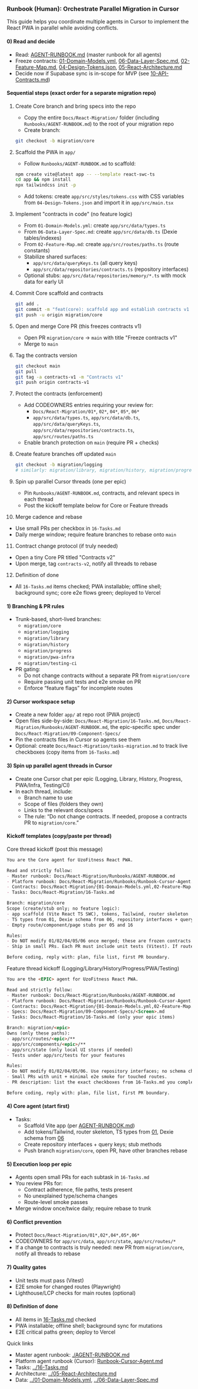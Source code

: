 ### Runbook (Human): Orchestrate Parallel Migration in Cursor

This guide helps you coordinate multiple agents in Cursor to implement the React PWA in parallel while avoiding conflicts.

#### 0) Read and decide
- Read: [AGENT-RUNBOOK.md](./AGENT-RUNBOOK.md) (master runbook for all agents)
- Freeze contracts: [01-Domain-Models.yml](../01-Domain-Models.yml), [06-Data-Layer-Spec.md](../06-Data-Layer-Spec.md), [02-Feature-Map.md](../02-Feature-Map.md), [04-Design-Tokens.json](../04-Design-Tokens.json), [05-React-Architecture.md](../05-React-Architecture.md)
- Decide now if Supabase sync is in-scope for MVP (see [10-API-Contracts.md](../10-API-Contracts.md))

#### Sequential steps (exact order for a separate migration repo)
1. Create Core branch and bring specs into the repo
   - Copy the entire `Docs/React-Migration/` folder (including `Runbooks/AGENT-RUNBOOK.md`) to the root of your migration repo
   - Create branch:
   ```bash
   git checkout -b migration/core
   ```

2. Scaffold the PWA in `app/`
   - Follow `Runbooks/AGENT-RUNBOOK.md` to scaffold:
   ```bash
   npm create vite@latest app -- --template react-swc-ts
   cd app && npm install
   npx tailwindcss init -p
   ```
   - Add tokens: create `app/src/styles/tokens.css` with CSS variables from `04-Design-Tokens.json` and import it in `app/src/main.tsx`

3. Implement "contracts in code" (no feature logic)
   - From `01-Domain-Models.yml`: create `app/src/data/types.ts`
   - From `06-Data-Layer-Spec.md`: create `app/src/data/db.ts` (Dexie tables/indexes)
   - From `02-Feature-Map.md`: create `app/src/routes/paths.ts` (route constants)
   - Stabilize shared surfaces:
     - `app/src/data/queryKeys.ts` (all query keys)
     - `app/src/data/repositories/contracts.ts` (repository interfaces)
   - Optional stubs: `app/src/data/repositories/memory/*.ts` with mock data for early UI

4. Commit Core scaffold and contracts
   ```bash
   git add .
   git commit -m "feat(core): scaffold app and establish contracts v1 (types, db, queryKeys, repo interfaces, route paths)"
   git push -u origin migration/core
   ```

5. Open and merge Core PR (this freezes contracts v1)
   - Open PR `migration/core` → `main` with title "Freeze contracts v1"
   - Merge to `main`

6. Tag the contracts version
   ```bash
   git checkout main
   git pull
   git tag -a contracts-v1 -m "Contracts v1"
   git push origin contracts-v1
   ```

7. Protect the contracts (enforcement)
   - Add CODEOWNERS entries requiring your review for:
     - `Docs/React-Migration/01*`, `02*`, `04*`, `05*`, `06*`
     - `app/src/data/types.ts`, `app/src/data/db.ts`, `app/src/data/queryKeys.ts`, `app/src/data/repositories/contracts.ts`, `app/src/routes/paths.ts`
   - Enable branch protection on `main` (require PR + checks)

8. Create feature branches off updated `main`
   ```bash
   git checkout -b migration/logging
   # similarly: migration/library, migration/history, migration/progress, migration/pwa-infra, migration/testing-ci
   ```

9. Spin up parallel Cursor threads (one per epic)
   - Pin `Runbooks/AGENT-RUNBOOK.md`, contracts, and relevant specs in each thread
   - Post the kickoff template below for Core or Feature threads

10. Merge cadence and rebase
   - Use small PRs per checkbox in `16-Tasks.md`
   - Daily merge window; require feature branches to rebase onto `main`

11. Contract change protocol (if truly needed)
   - Open a tiny Core PR titled "Contracts v2"
   - Upon merge, tag `contracts-v2`, notify all threads to rebase

12. Definition of done
   - All `16-Tasks.md` items checked; PWA installable; offline shell; background sync; core e2e flows green; deployed to Vercel

#### 1) Branching & PR rules
- Trunk-based, short-lived branches:
  - `migration/core`
  - `migration/logging`
  - `migration/library`
  - `migration/history`
  - `migration/progress`
  - `migration/pwa-infra`
  - `migration/testing-ci`
- PR gating:
  - Do not change contracts without a separate PR from `migration/core`
  - Require passing unit tests and e2e smoke on PR
  - Enforce “feature flags” for incomplete routes

#### 2) Cursor workspace setup
- Create a new folder `app/` at repo root (PWA project)
- Open files side-by-side: `Docs/React-Migration/16-Tasks.md`, `Docs/React-Migration/Runbooks/AGENT-RUNBOOK.md`, the epic-specific spec under `Docs/React-Migration/09-Component-Specs/`
- Pin the contracts files in Cursor so agents see them
- Optional: create `Docs/React-Migration/tasks-migration.md` to track live checkboxes (copy items from `16-Tasks.md`)

#### 3) Spin up parallel agent threads in Cursor
- Create one Cursor chat per epic (Logging, Library, History, Progress, PWA/Infra, Testing/CI)
- In each thread, include:
  - Branch name to use
  - Scope of files (folders they own)
  - Links to the relevant docs/specs
  - The rule: “Do not change contracts. If needed, propose a contracts PR to `migration/core`.”

#### Kickoff templates (copy/paste per thread)

Core thread kickoff (post this message)
```markdown
You are the Core agent for UzoFitness React PWA.

Read and strictly follow:
- Master runbook: Docs/React-Migration/Runbooks/AGENT-RUNBOOK.md
- Platform runbook: Docs/React-Migration/Runbooks/Runbook-Cursor-Agent.md
- Contracts: Docs/React-Migration/{01-Domain-Models.yml,02-Feature-Map.md,04-Design-Tokens.json,05-React-Architecture.md,06-Data-Layer-Spec.md}
- Tasks: Docs/React-Migration/16-Tasks.md

Branch: migration/core
Scope (create/stub only; no feature logic):
- app scaffold (Vite React TS SWC), tokens, Tailwind, router skeleton
- TS types from 01, Dexie schema from 06, repository interfaces + query keys
- Empty route/component/page stubs per 05 and 16

Rules:
- Do NOT modify 01/02/04/05/06 once merged; these are frozen contracts.
- Ship in small PRs. Each PR must include unit tests (Vitest). If routes render, include a tiny Playwright smoke.

Before coding, reply with: plan, file list, first PR boundary.
```

Feature thread kickoff (Logging/Library/History/Progress/PWA/Testing)
```markdown
You are the <EPIC> agent for UzoFitness React PWA.

Read and strictly follow:
- Master runbook: Docs/React-Migration/Runbooks/AGENT-RUNBOOK.md
- Platform runbook: Docs/React-Migration/Runbooks/Runbook-Cursor-Agent.md
- Contracts: Docs/React-Migration/{01-Domain-Models.yml,02-Feature-Map.md,04-Design-Tokens.json,05-React-Architecture.md,06-Data-Layer-Spec.md}
- Specs: Docs/React-Migration/09-Component-Specs/<Screen>.md
- Tasks: Docs/React-Migration/16-Tasks.md (only your epic items)

Branch: migration/<epic>
Owns (only these paths):
- app/src/routes/<epic>/**
- app/src/components/<epic>/**
- app/src/state (only local UI stores if needed)
- Tests under app/src/tests for your features

Rules:
- Do NOT modify 01/02/04/05/06. Use repository interfaces; no schema changes.
- Small PRs with unit + minimal e2e smoke for touched routes.
- PR description: list the exact checkboxes from 16-Tasks.md you completed.

Before coding, reply with: plan, file list, first PR boundary.
```

#### 4) Core agent (start first)
- Tasks:
  - Scaffold Vite app (per [AGENT-RUNBOOK.md](./AGENT-RUNBOOK.md))
  - Add tokens/Tailwind, router skeleton, TS types from [01](../01-Domain-Models.yml), Dexie schema from [06](../06-Data-Layer-Spec.md)
  - Create repository interfaces + query keys; stub methods
  - Push branch `migration/core`, open PR, have other branches rebase

#### 5) Execution loop per epic
- Agents open small PRs for each subtask in `16-Tasks.md`
- You review PRs for:
  - Contract adherence, file paths, tests present
  - No unexplained type/schema changes
  - Route-level smoke passes
- Merge window once/twice daily; require rebase to trunk

#### 6) Conflict prevention
- Protect `Docs/React-Migration/01*,02*,04*,05*,06*`
- CODEOWNERS for `app/src/data`, `app/src/state`, `app/src/routes/*`
- If a change to contracts is truly needed: new PR from `migration/core`, notify all threads to rebase

#### 7) Quality gates
- Unit tests must pass (Vitest)
- E2E smoke for changed routes (Playwright)
- Lighthouse/LCP checks for main routes (optional)

#### 8) Definition of done
- All items in [16-Tasks.md](../16-Tasks.md) checked
- PWA installable; offline shell; background sync for mutations
- E2E critical paths green; deploy to Vercel

Quick links
- Master agent runbook: [./AGENT-RUNBOOK.md](./AGENT-RUNBOOK.md)
- Platform agent runbook (Cursor): [Runbook-Cursor-Agent.md](./Runbook-Cursor-Agent.md)
- Tasks: [../16-Tasks.md](../16-Tasks.md)
- Architecture: [../05-React-Architecture.md](../05-React-Architecture.md)
- Data: [../01-Domain-Models.yml](../01-Domain-Models.yml), [../06-Data-Layer-Spec.md](../06-Data-Layer-Spec.md)


